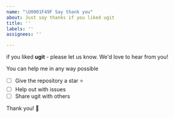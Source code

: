 ```yaml
---
name: "\U0001F49F Say thank you"
about: Just say thanks if you liked ugit
title: ''
labels: ''
assignees: ''

---
```


if you liked **ugit** - please let us know. We'd love to hear from you!

You can help me in any way possible

- [ ] Give the repository a star ⭐️
- [ ] Help out with issues
- [ ] Share ugit with others

Thank you! 💐
